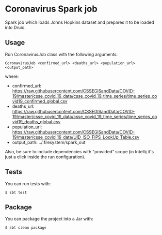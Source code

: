 # Coronavirus Spark job
Spark job which loads Johns Hopkins dataset and prepares it to be loaded into Druid.

## Usage
Run CoronavirusJob class with the following arguments:

```shell script
CoronavirusJob <confirmed_url> <deaths_url> <population_url> <output_path>
```

where:
- confirmed_url: https://raw.githubusercontent.com/CSSEGISandData/COVID-19/master/csse_covid_19_data/csse_covid_19_time_series/time_series_covid19_confirmed_global.csv
- deaths_url: https://raw.githubusercontent.com/CSSEGISandData/COVID-19/master/csse_covid_19_data/csse_covid_19_time_series/time_series_covid19_deaths_global.csv
- population_url: https://raw.githubusercontent.com/CSSEGISandData/COVID-19/master/csse_covid_19_data/UID_ISO_FIPS_LookUp_Table.csv
- output_path: ../.filesystem/spark_out

Also, be sure to include dependencies with "provided" scope (in Intellij it's just a click inside the run configuration).

## Tests
You can run tests with:
```shell script
$ sbt test
```

## Package
You can package the project into a Jar with:
```shell script
$ sbt clean package
```
